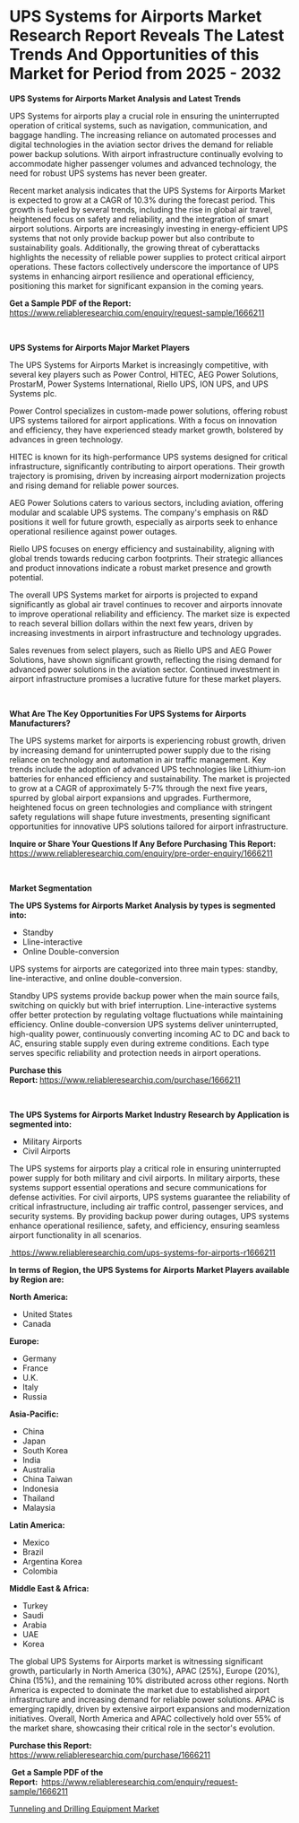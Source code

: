 <p><h1>UPS Systems for Airports Market Research Report Reveals The Latest Trends And Opportunities of this Market for Period from 2025 - 2032</h1></p><p><strong>UPS Systems for Airports Market Analysis and Latest Trends</strong></p>
<p><p>UPS Systems for airports play a crucial role in ensuring the uninterrupted operation of critical systems, such as navigation, communication, and baggage handling. The increasing reliance on automated processes and digital technologies in the aviation sector drives the demand for reliable power backup solutions. With airport infrastructure continually evolving to accommodate higher passenger volumes and advanced technology, the need for robust UPS systems has never been greater.</p><p>Recent market analysis indicates that the UPS Systems for Airports Market is expected to grow at a CAGR of 10.3% during the forecast period. This growth is fueled by several trends, including the rise in global air travel, heightened focus on safety and reliability, and the integration of smart airport solutions. Airports are increasingly investing in energy-efficient UPS systems that not only provide backup power but also contribute to sustainability goals. Additionally, the growing threat of cyberattacks highlights the necessity of reliable power supplies to protect critical airport operations. These factors collectively underscore the importance of UPS systems in enhancing airport resilience and operational efficiency, positioning this market for significant expansion in the coming years.</p></p>
<p><strong>Get a Sample PDF of the Report:&nbsp;</strong> <a href="https://www.reliableresearchiq.com/enquiry/request-sample/1666211?utm_campaign=3452&utm_medium=2&utm_source=Github&utm_content=ia&utm_term=11042025&utm_id=ups-systems-for-airports">https://www.reliableresearchiq.com/enquiry/request-sample/1666211</a></p>
<p>&nbsp;</p>
<p><strong>UPS Systems for Airports Major Market Players</strong></p>
<p><p>The UPS Systems for Airports Market is increasingly competitive, with several key players such as Power Control, HITEC, AEG Power Solutions, ProstarM, Power Systems International, Riello UPS, ION UPS, and UPS Systems plc.</p><p>Power Control specializes in custom-made power solutions, offering robust UPS systems tailored for airport applications. With a focus on innovation and efficiency, they have experienced steady market growth, bolstered by advances in green technology. </p><p>HITEC is known for its high-performance UPS systems designed for critical infrastructure, significantly contributing to airport operations. Their growth trajectory is promising, driven by increasing airport modernization projects and rising demand for reliable power sources. </p><p>AEG Power Solutions caters to various sectors, including aviation, offering modular and scalable UPS systems. The company's emphasis on R&D positions it well for future growth, especially as airports seek to enhance operational resilience against power outages. </p><p>Riello UPS focuses on energy efficiency and sustainability, aligning with global trends towards reducing carbon footprints. Their strategic alliances and product innovations indicate a robust market presence and growth potential. </p><p>The overall UPS Systems market for airports is projected to expand significantly as global air travel continues to recover and airports innovate to improve operational reliability and efficiency. The market size is expected to reach several billion dollars within the next few years, driven by increasing investments in airport infrastructure and technology upgrades. </p><p>Sales revenues from select players, such as Riello UPS and AEG Power Solutions, have shown significant growth, reflecting the rising demand for advanced power solutions in the aviation sector. Continued investment in airport infrastructure promises a lucrative future for these market players.</p></p>
<p>&nbsp;</p>
<p><strong>What Are The Key Opportunities For UPS Systems for Airports Manufacturers?</strong></p>
<p><p>The UPS systems market for airports is experiencing robust growth, driven by increasing demand for uninterrupted power supply due to the rising reliance on technology and automation in air traffic management. Key trends include the adoption of advanced UPS technologies like Lithium-ion batteries for enhanced efficiency and sustainability. The market is projected to grow at a CAGR of approximately 5-7% through the next five years, spurred by global airport expansions and upgrades. Furthermore, heightened focus on green technologies and compliance with stringent safety regulations will shape future investments, presenting significant opportunities for innovative UPS solutions tailored for airport infrastructure.</p></p>
<p><strong>Inquire or Share Your Questions If Any Before Purchasing This Report:</strong> <a href="https://www.reliableresearchiq.com/enquiry/pre-order-enquiry/1666211?utm_campaign=3452&utm_medium=2&utm_source=Github&utm_content=ia&utm_term=11042025&utm_id=ups-systems-for-airports">https://www.reliableresearchiq.com/enquiry/pre-order-enquiry/1666211</a></p>
<p>&nbsp;</p>
<p><strong>Market Segmentation</strong></p>
<p><strong>The UPS Systems for Airports Market Analysis by types is segmented into:</strong></p>
<p><ul><li>Standby</li><li>Lline-interactive</li><li>Online Double-conversion</li></ul></p>
<p><p>UPS systems for airports are categorized into three main types: standby, line-interactive, and online double-conversion. </p><p>Standby UPS systems provide backup power when the main source fails, switching on quickly but with brief interruption. Line-interactive systems offer better protection by regulating voltage fluctuations while maintaining efficiency. Online double-conversion UPS systems deliver uninterrupted, high-quality power, continuously converting incoming AC to DC and back to AC, ensuring stable supply even during extreme conditions. Each type serves specific reliability and protection needs in airport operations.</p></p>
<p><strong>Purchase this Report:&nbsp;</strong><a href="https://www.reliableresearchiq.com/purchase/1666211?utm_campaign=3452&utm_medium=2&utm_source=Github&utm_content=ia&utm_term=11042025&utm_id=ups-systems-for-airports">https://www.reliableresearchiq.com/purchase/1666211</a></p>
<p>&nbsp;</p>
<p><strong>The UPS Systems for Airports Market Industry Research by Application is segmented into:</strong></p>
<p><ul><li>Military Airports</li><li>Civil Airports</li></ul></p>
<p><p>The UPS systems for airports play a critical role in ensuring uninterrupted power supply for both military and civil airports. In military airports, these systems support essential operations and secure communications for defense activities. For civil airports, UPS systems guarantee the reliability of critical infrastructure, including air traffic control, passenger services, and security systems. By providing backup power during outages, UPS systems enhance operational resilience, safety, and efficiency, ensuring seamless airport functionality in all scenarios.</p></p>
<p><a href="https://www.reliableresearchiq.com/ups-systems-for-airports-r1666211?utm_campaign=3452&utm_medium=2&utm_source=Github&utm_content=ia&utm_term=11042025&utm_id=ups-systems-for-airports">&nbsp;https://www.reliableresearchiq.com/ups-systems-for-airports-r1666211</a></p>
<p><strong>In terms of Region, the UPS Systems for Airports Market Players available by Region are:</strong></p>
<p>
    <p> <strong> North America: </strong>
        <ul>
            <li>United States</li>
            <li>Canada</li>
        </ul>
        </p> 
    <p> <strong> Europe: </strong>
        <ul>
            <li>Germany</li>
            <li>France</li>
            <li>U.K.</li>
            <li>Italy</li>
            <li>Russia</li>
        </ul>
        </p> 
    <p> <strong> Asia-Pacific: </strong>
        <ul>
            <li>China</li>
            <li>Japan</li>
            <li>South Korea</li>
            <li>India</li>
            <li>Australia</li>
            <li>China Taiwan</li>
            <li>Indonesia</li>
            <li>Thailand</li>
            <li>Malaysia</li>
        </ul>
        </p> 
    <p> <strong> Latin America: </strong>
        <ul>
            <li>Mexico</li>
            <li>Brazil</li>
            <li>Argentina Korea</li>
            <li>Colombia</li>
        </ul>
        </p> 
    <p> <strong> Middle East & Africa: </strong>
        <ul>
            <li>Turkey</li>
            <li>Saudi</li>
            <li>Arabia</li>
            <li>UAE</li>
            <li>Korea</li>
        </ul>
    </p>
    </p>
<p><p>The global UPS Systems for Airports market is witnessing significant growth, particularly in North America (30%), APAC (25%), Europe (20%), China (15%), and the remaining 10% distributed across other regions. North America is expected to dominate the market due to established airport infrastructure and increasing demand for reliable power solutions. APAC is emerging rapidly, driven by extensive airport expansions and modernization initiatives. Overall, North America and APAC collectively hold over 55% of the market share, showcasing their critical role in the sector's evolution.</p></p>
<p><strong>Purchase this Report: </strong><a href="https://www.reliableresearchiq.com/purchase/1666211?utm_campaign=3452&utm_medium=2&utm_source=Github&utm_content=ia&utm_term=11042025&utm_id=ups-systems-for-airports">https://www.reliableresearchiq.com/purchase/1666211</a></p>
<p>&nbsp;<strong>Get a Sample PDF of the Report:&nbsp;&nbsp;</strong><a href="https://www.reliableresearchiq.com/enquiry/request-sample/1666211?utm_campaign=3452&utm_medium=2&utm_source=Github&utm_content=ia&utm_term=11042025&utm_id=ups-systems-for-airports">https://www.reliableresearchiq.com/enquiry/request-sample/1666211</a></p>
<p><strong></strong></p>
<p><p><a href="https://github.com/popupioo/Market-Research-Report-List-1/blob/main/tunneling-and-drilling-equipment-market.md?utm_campaign=3452&utm_medium=2&utm_source=Github&utm_content=ia&utm_term=11042025&utm_id=ups-systems-for-airports">Tunneling and Drilling Equipment Market</a></p></p>